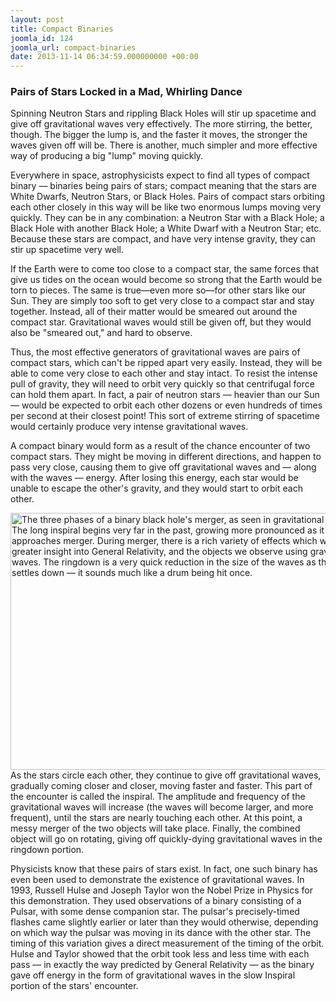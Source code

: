 ```yaml
---
layout: post
title: Compact Binaries
joomla_id: 124
joomla_url: compact-binaries
date: 2013-11-14 06:34:59.000000000 +00:00
---
```

<h3>Pairs of Stars Locked in a Mad, Whirling Dance</h3>
<p>Spinning Neutron Stars and rippling Black Holes will stir up spacetime and give off gravitational waves very effectively. The more stirring, the better, though. The bigger the lump is, and the faster it moves, the stronger the waves given off will be. There is another, much simpler and more effective way of producing a big "lump" moving quickly.</p>

<p>Everywhere in space, astrophysicists expect to find all types of compact binary — binaries being pairs of stars; compact meaning that the stars are White Dwarfs, Neutron Stars, or Black Holes. Pairs of compact stars orbiting each other closely in this way will be like two enormous lumps moving very quickly. They can be in any combination: a Neutron Star with a Black Hole; a Black Hole with another Black Hole; a White Dwarf with a Neutron Star; etc. Because these stars are compact, and have very intense gravity, they can stir up spacetime very well.</p>
<p>If the Earth were to come too close to a compact star, the same forces that give us tides on the ocean would become so strong that the Earth would be torn to pieces. The same is true—even more so—for other stars like our Sun. They are simply too soft to get very close to a compact star and stay together. Instead, all of their matter would be smeared out around the compact star. Gravitational waves would still be given off, but they would also be "smeared out," and hard to observe.</p>
<p>Thus, the most effective generators of gravitational waves are pairs of compact stars, which can't be ripped apart very easily. Instead, they will be able to come very close to each other and stay intact. To resist the intense pull of gravity, they will need to orbit very quickly so that centrifugal force can hold them apart. In fact, a pair of neutron stars — heavier than our Sun — would be expected to orbit each other dozens or even hundreds of times per second at their closest point! This sort of extreme stirring of spacetime would certainly produce very intense gravitational waves.</p>
<p>A compact binary would form as a result of the chance encounter of two compact stars. They might be moving in different directions, and happen to pass very close, causing them to give off gravitational waves and — along with the waves — energy. After losing this energy, each star would be unable to escape the other's gravity, and they would start to orbit each other.</p>
<p><img class="tnr caption" title=" The three phases of a binary black hole's merger, as seen in gravitational waves. The long inspiral begins very far in the past, growing more pronounced as it approaches merger. During merger, there is a rich variety of effects which will give us greater insight into General Relativity, and the objects we observe using gravitational waves. The ringdown is a very quick reduction in the size of the waves as the system settles down — it sounds much like a drum being hit once." alt=" The three phases of a binary black hole's merger, as seen in gravitational waves. The long inspiral begins very far in the past, growing more pronounced as it approaches merger. During merger, there is a rich variety of effects which will give us greater insight into General Relativity, and the objects we observe using gravitational waves. The ringdown is a very quick reduction in the size of the waves as the system settles down — it sounds much like a drum being hit once." src="/assets/images/compact_objects/waveform_new.jpg" height="411" width="570" />As the stars circle each other, they continue to give off gravitational waves, gradually coming closer and closer, moving faster and faster. This part of the encounter is called the inspiral. The amplitude and frequency of the gravitational waves will increase (the waves will become larger, and more frequent), until the stars are nearly touching each other. At this point, a messy merger of the two objects will take place. Finally, the combined object will go on rotating, giving off quickly-dying gravitational waves in the ringdown portion.</p>
<p>Physicists know that these pairs of stars exist. In fact, one such binary has even been used to demonstrate the existence of gravitational waves. In 1993, Russell Hulse and Joseph Taylor won the Nobel Prize in Physics for this demonstration. They used observations of a binary consisting of a Pulsar, with some dense companion star. The pulsar's precisely-timed flashes came slightly earlier or later than they would otherwise, depending on which way the pulsar was moving in its dance with the other star. The timing of this variation gives a direct measurement of the timing of the orbit. Hulse and Taylor showed that the orbit took less and less time with each pass — in exactly the way predicted by General Relativity — as the binary gave off energy in the form of gravitational waves in the slow Inspiral portion of the stars' encounter.</p>
